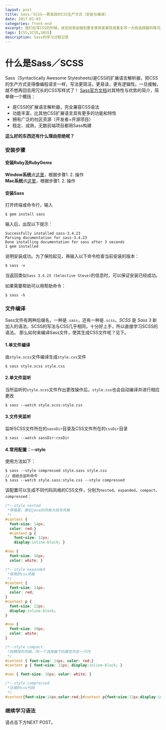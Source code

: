 ```yaml
---
layout: post
title: Sass／SCSS——更高效的CSS生产方式（安装与编译）
date: 2017-01-03
categories: front-end
excerpt: 我们在写CSS的时候，肯定经常会碰到重复使用某属性或重复写一大段选择器的情况。那么能不能让这些重复性的东西只写一次，提升代码书写的愉悦感呢？只要掌握了Sass（SCSS），快速组织代码并编译为CSS文件，高效愉快不是梦。
tags: [CSS,SCSS,SASS]
description: Sass的学习过程记录
---
```

# 什么是Sass／SCSS
Sass（Syntactically Awesome Stylesheets)是CSS的扩展语言解析器，把CSS的生产方式变得像编程语言一样，写法更简洁，更易读，更有逻辑性。一旦接触，就不想再回去用冗长的CSS写样式了！
[Sass官方文档](http://www.sasschina.com)<i class="fa fa-external-link" aria-hidden="true"></i>对其特性与优势的简介，简单做一个概括：
* 是CSS的扩展语言解析器，完全兼容CSS语法
* 功能丰富，比其他CSS扩展语言具有更多的功能和特性
* 拥有广泛的社区资源（开发者+开源项目）
* 稳定、成熟，无数前端项目都用Sass构建

**这么好的东西还有什么理由拒绝呢？**

### 安装步骤
#### 安装Ruby及RubyGems
**Window系统**点<i class="fa fa-link" aria-hidden="true"></i>[这里](/2017/02/25/own-your-github-pages/#1安装ruby环境)，根据步骤1. 2. 操作
<br>
**Mac系统**点<i class="fa fa-link" aria-hidden="true"></i>[这里](/2017/02/25/own-your-github-pages/#1更新ruby环境)，根据步骤1. 2. 操作

#### 安装Sass
打开终端或命令行，输入
```terminal
$ gem install sass
```
输入后，出现以下提示：
```
Successfully installed sass-3.4.23
Parsing documentation for sass-3.4.23
Done installing documentation for sass after 3 seconds
1 gem installed
```
说明安装成功。为了保险起见，再输入以下命令检查当前安装的版本：
```terminal
$ sass -v
```
当返回类似`Sass 3.4.23 (Selective Steve)`的信息时，可以保证安装已经成功。

如果需要帮助可以用帮助命令：
```terminal
$ sass -h
```

### 文件编译
Sass文件有两种后缀名，一种是`.sass`，还有一种是`.scss`。*SCSS* 是 *Sass 3* 新加入的语法，SCSS的写法与CSS几乎相同，十分好上手，所以直接学习SCSS的语法。
那么如何来编译Sass文件，使其生成CSS文件呢？见下。

#### 1.单文件编译
由`style.scss`文件编译生成`style.css`文件
```terminal
$ sass style.scss style.css
```

#### 2.单文件监听
当所监听的`style.scss`文件作出更改操作后，`style.css`也会自动编译并进行相应更改
```terminal
$ sass --watch style.scss:style.css
```

#### 3.文件夹监听
监听SCSS文件所在的`sassDir`目录及CSS文件所在的`cssDir`目录
```terminal
$ sass --watch sassDir:cssDir
```
#### 4.常用配置：--style
使用方法如下：
```terminal
$ sass --style compressed style.sass style.css
// 或结合监听命令
$ sass --watch style.sass:style.css --style compressed  
```
该配置可以生成不同代码风格的CSS文件，分别为`nested`、`expanded`、`compact`、`compressed`：
```css
/*--style nested
 *带缩紧，类似java的风格大括号风格
 */
#content {
  font-size: 14px;
  color: red;}
  #content p {
    font-size: 12px;
    display:inline-block; }

#nav {
  font-size: 16px;
  color: white; }

/*--style expanded
 *常用的css风格
 */
#content {
  font-size: 14px;
  color: red;
}
#content p {
  font-size: 12px;
  display:inline-block; 
}

#nav {
  font-size: 16px;
  color: white; 
}

/*--style compact
 *较精简的风格，同一个选择器下的属性均在一行内
 */
#content { font-size: 14px; color: red;}
#content p { font-size: 12px; display:inline-block; }

#nav { font-size: 16px; color: white; }

/*--style compressed
 *压缩的css代码
 */
#content{font-size:14px;color:red;}#content p{font-size:12px;display:inline-block;}#nav{font-size:16px;color:white;}
```

### 继续学习语法
请点击下方NEXT POST。